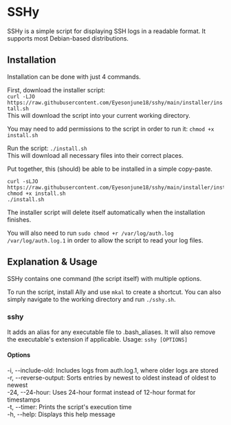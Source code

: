 # SSHy
SSHy is a simple script for displaying SSH logs in a readable format. It supports most Debian-based distributions.

## Installation
Installation can be done with just 4 commands.

First, download the installer script:  
`curl -LJO https://raw.githubusercontent.com/Eyesonjune18/sshy/main/installer/install.sh`  
This will download the script into your current working directory.

You may need to add permissions to the script in order to run it: `chmod +x install.sh`

Run the script: `./install.sh`  
This will download all necessary files into their correct places.

Put together, this (should) be able to be installed in a simple copy-paste.
```
curl -sLJO https://raw.githubusercontent.com/Eyesonjune18/sshy/main/installer/install.sh
chmod +x install.sh
./install.sh
```

The installer script will delete itself automatically when the installation finishes.

You will also need to run `sudo chmod +r /var/log/auth.log /var/log/auth.log.1` in order to allow the script to read your log files.

## Explanation & Usage
SSHy contains one command (the script itself) with multiple options.

To run the script, install Ally and use `mkal` to create a shortcut. You can also simply navigate to the working directory and run `./sshy.sh`.

### sshy
It adds an alias for any executable file to .bash_aliases. It will also remove the executable's extension if applicable.
Usage: `sshy [OPTIONS]`  

#### Options
-i, --include-old: Includes logs from auth.log.1, where older logs are stored  
-r, --reverse-output: Sorts entries by newest to oldest instead of oldest to newest  
-24, --24-hour: Uses 24-hour format instead of 12-hour format for timestamps  
-t, --timer: Prints the script's execution time  
-h, --help: Displays this help message  
